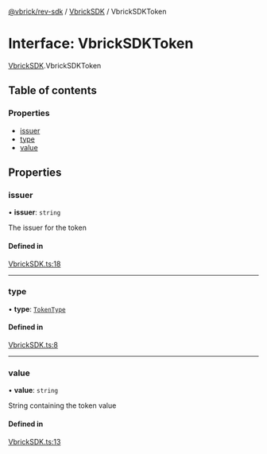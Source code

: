 [@vbrick/rev-sdk](../README.md) / [VbrickSDK](../modules/VbrickSDK.md) / VbrickSDKToken

# Interface: VbrickSDKToken

[VbrickSDK](../modules/VbrickSDK.md).VbrickSDKToken

## Table of contents

### Properties

- [issuer](VbrickSDK.VbrickSDKToken.md#issuer)
- [type](VbrickSDK.VbrickSDKToken.md#type)
- [value](VbrickSDK.VbrickSDKToken.md#value)

## Properties

### issuer

• **issuer**: `string`

The issuer for the token

#### Defined in

[VbrickSDK.ts:18](https://github.com/vbrick/rev-sdk-js/blob/f31aed5/src/VbrickSDK.ts#L18)

___

### type

• **type**: [`TokenType`](../enums/VbrickSDK.TokenType.md)

#### Defined in

[VbrickSDK.ts:8](https://github.com/vbrick/rev-sdk-js/blob/f31aed5/src/VbrickSDK.ts#L8)

___

### value

• **value**: `string`

String containing the token value

#### Defined in

[VbrickSDK.ts:13](https://github.com/vbrick/rev-sdk-js/blob/f31aed5/src/VbrickSDK.ts#L13)
